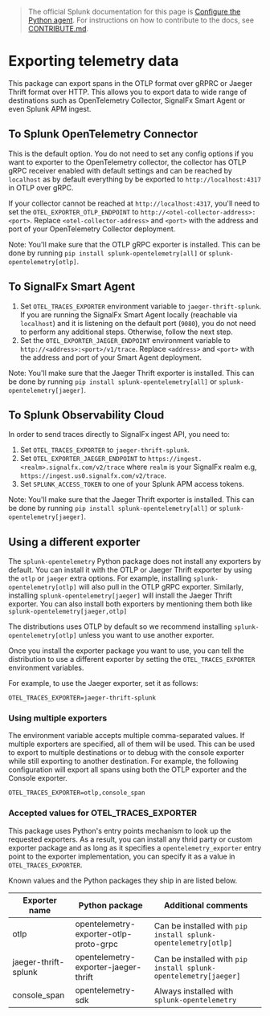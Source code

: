 > The official Splunk documentation for this page is [Configure the Python agent](https://docs.signalfx.com/en/observability/gdi/get-data-in/application/python/configuration/advanced-python-otel-configuration.html#trace-exporters-settings-python). For instructions on how to contribute to the docs, see [CONTRIBUTE.md](../CONTRIBUTE.md).

# Exporting telemetry data

This package can export spans in the OTLP format over gRPRC or Jaeger Thrift
format over HTTP. This allows you to export data to wide range of destinations
such as OpenTelemetry Collector, SignalFx Smart Agent or even Splunk APM
ingest.

## To Splunk OpenTelemetry Connector

This is the default option. You do not need to set any config options if you
want to exporter to the OpenTelemetry collector, the collector has OTLP gRPC
receiver enabled with default settings and can be reached by `localhost` as by
default everything by be exported to `http://localhost:4317` in OTLP over gRPC.

If your collector cannot be reached at `http://localhost:4317`, you'll need to
set the `OTEL_EXPORTER_OTLP_ENDPOINT` to
`http://<otel-collector-address>:<port>`. Replace `<otel-collector-address>`
and `<port>` with the address and port of your OpenTelemetry Collector
deployment.

Note: You'll make sure that the OTLP gRPC exporter is installed. This can be
done by running `pip install splunk-opentelemetry[all]` or
`splunk-opentelemetry[otlp]`.

## To SignalFx Smart Agent

1. Set `OTEL_TRACES_EXPORTER` environment variable to `jaeger-thrift-splunk`.
   If you are running the SignalFx Smart Agent locally (reachable via
   `localhost`) and it is listening on the default port (`9080`), you do not
   need to perform any additional steps. Otherwise, follow the next step. 
2. Set the `OTEL_EXPORTER_JAEGER_ENDPOINT` environment variable to
   `http://<address>:<port>/v1/trace`. Replace `<address>` and `<port>` with
   the address and port of your Smart Agent deployment.

Note: You'll make sure that the Jaeger Thrift exporter is installed. This can
be done by running `pip install splunk-opentelemetry[all]` or
`splunk-opentelemetry[jaeger]`.

## To Splunk Observability Cloud

In order to send traces directly to SignalFx ingest API, you need to:

1. Set `OTEL_TRACES_EXPORTER` to `jaeger-thrift-splunk`.
2. Set `OTEL_EXPORTER_JAEGER_ENDPOINT` to
   `https://ingest.<realm>.signalfx.com/v2/trace` where `realm` is your
   SignalFx realm e.g, `https://ingest.us0.signalfx.com/v2/trace`.
3. Set `SPLUNK_ACCESS_TOKEN` to one of your Splunk APM access tokens.

Note: You'll make sure that the Jaeger Thrift exporter is installed. This can
be done by running `pip install splunk-opentelemetry[all]` or
`splunk-opentelemetry[jaeger]`.

## Using a different exporter

The `splunk-opentelemetry` Python package does not install any exporters by
default. You can install it with the OTLP or Jaeger Thrift exporter by using
the `otlp` or `jaeger` extra options. For example, installing
`splunk-opentelemetry[otlp]` will also pull in the OTLP gRPC exporter.
Similarly, installing `splunk-opentelemetry[jaeger]` will install the Jaeger
Thrift exporter. You can also install both exporters by mentioning them both
like `splunk-opentelemetry[jaeger,otlp]`

The distributions uses OTLP by default so we recommend installing
`splunk-opentelemetry[otlp]` unless you want to use another exporter.

Once you install the exporter package you want to use, you can tell the
distribution to use a different exporter by setting the `OTEL_TRACES_EXPORTER`
environment variables.

For example, to use the Jaeger exporter, set it as follows:

```
OTEL_TRACES_EXPORTER=jaeger-thrift-splunk
```

### Using multiple exporters

The environment variable accepts multiple comma-separated values. If multiple
exporters are specified, all of them will be used. This can be used to export
to multiple destinations or to debug with the console exporter while still
exporting to another destination. For example, the following configuration will
export all spans using both the OTLP exporter and the Console exporter.

```
OTEL_TRACES_EXPORTER=otlp,console_span
```

### Accepted values for OTEL_TRACES_EXPORTER

This package uses Python's entry points mechanism to look up the requested
exporters. As a result, you can install any thrid party or custom exporter
package and as long as it specifies a `opentelemetry_exporter` entry point to
the exporter implementation, you can specify it as a value in
`OTEL_TRACES_EXPORTER`.

Known values and the Python packages they ship in are listed below.

| Exporter name        | Python package                         | Additional comments                                              |
| -------------        | ---------------                        | ---------------------                                            |
| otlp                 | opentelemetry-exporter-otlp-proto-grpc | Can be installed with `pip install splunk-opentelemetry[otlp]`   |
| jaeger-thrift-splunk | opentelemetry-exporter-jaeger-thrift   | Can be installed with `pip install splunk-opentelemetry[jaeger]` |
| console_span         | opentelemetry-sdk                      | Always installed with `splunk-opentelemetry`                     |
